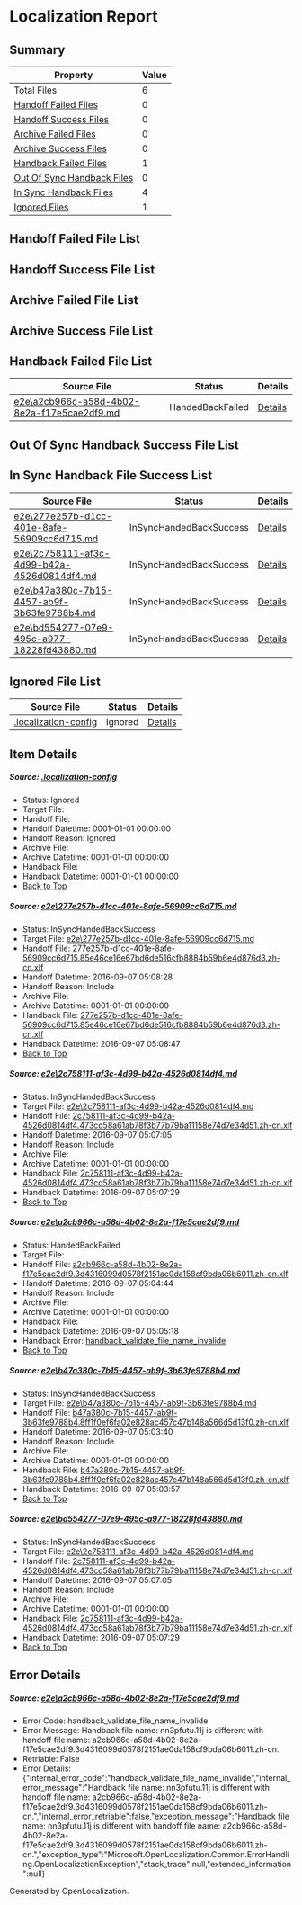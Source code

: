 # <a name='report-top'></a> Localization Report

## Summary
 Property | Value 
 -------- | ----- 
 Total Files | 6
[ Handoff Failed Files ](#handoff-failed-list)| 0
[ Handoff Success Files ](#handoff-success-list)| 0
[ Archive Failed Files ](#archive-failed-list)| 0
[ Archive Success Files ](#archive-success-list)| 0
[ Handback Failed Files ](#handback-failed-list)| 1
[ Out Of Sync Handback Files ](#outofsync-handback-success-list)| 0
[ In Sync Handback Files ](#insync-handback-success-list)| 4
[ Ignored Files ](#ignored-list)| 1

## <a name='handoff-failed-list'></a> Handoff Failed File List

## <a name='handoff-success-list'></a> Handoff Success File List

## <a name='archive-failed-list'></a> Archive Failed File List

## <a name='archive-success-list'></a> Archive Success File List

## <a name='handback-failed-list'></a> Handback Failed File List
 Source File | Status | Details 
 ----------- | ------ | ------- 
 [e2e\a2cb966c-a58d-4b02-8e2a-f17e5cae2df9.md](https://github.com/OpenLocalizationTestOrg/ol-test0/blob/6a941fc92408f07bfeb20ee783c18b64b807fd24/e2e/a2cb966c-a58d-4b02-8e2a-f17e5cae2df9.md) | HandedBackFailed | [Details](#bf45fdfc7151aa460f9de0671c8ea5c297c082b23)

## <a name='outofsync-handback-success-list'></a> Out Of Sync Handback Success File List

## <a name='insync-handback-success-list'></a> In Sync Handback File Success List
 Source File | Status | Details 
 ----------- | ------ | ------- 
 [e2e\277e257b-d1cc-401e-8afe-56909cc6d715.md](https://github.com/OpenLocalizationTestOrg/ol-test0/blob/6190d731cabac0a05d6de93f824c129fe770b7a7/e2e/277e257b-d1cc-401e-8afe-56909cc6d715.md) | InSyncHandedBackSuccess | [Details](#e9202085b63b37452cc6b65bcaec2380004bc41a1)
 [e2e\2c758111-af3c-4d99-b42a-4526d0814df4.md](https://github.com/OpenLocalizationTestOrg/ol-test0/blob/4191c1d1a8142deb930d1a1055fca4e9869f9377/e2e/2c758111-af3c-4d99-b42a-4526d0814df4.md) | InSyncHandedBackSuccess | [Details](#af7b164b45d05abe35bc806ef33cc0ebde098da72)
 [e2e\b47a380c-7b15-4457-ab9f-3b63fe9788b4.md](https://github.com/OpenLocalizationTestOrg/ol-test0/blob/6f23cdd99ca12b7d107e9f17eb898598a0e36089/e2e/b47a380c-7b15-4457-ab9f-3b63fe9788b4.md) | InSyncHandedBackSuccess | [Details](#38850a771ca76f593e62c242c7dc19d70f37730d4)
 [e2e\bd554277-07e9-495c-a977-18228fd43880.md](https://github.com/OpenLocalizationTestOrg/ol-test0/blob/6190d731cabac0a05d6de93f824c129fe770b7a7/e2e/bd554277-07e9-495c-a977-18228fd43880.md) | InSyncHandedBackSuccess | [Details](#af7b164b45d05abe35bc806ef33cc0ebde098da75)

## <a name='ignored-list'></a> Ignored File List
 Source File | Status | Details 
 ----------- | ------ | ------- 
 [.localization-config](https://github.com/OpenLocalizationTestOrg/ol-test0/blob/6190d731cabac0a05d6de93f824c129fe770b7a7/.localization-config) | Ignored | [Details](#3d4f252ac210baf56311d7e97dcc2db10974dbd20)

## Item Details
##### <a name='3d4f252ac210baf56311d7e97dcc2db10974dbd20'></a> Source: [.localization-config](https://github.com/OpenLocalizationTestOrg/ol-test0/blob/6190d731cabac0a05d6de93f824c129fe770b7a7/.localization-config)
* Status: Ignored
* Target File: 
* Handoff File: 
* Handoff Datetime: 0001-01-01 00:00:00
* Handoff Reason: Ignored
* Archive File: 
* Archive Datetime: 0001-01-01 00:00:00
* Handback File: 
* Handback Datetime: 0001-01-01 00:00:00
* [Back to Top](#report-top)

##### <a name='e9202085b63b37452cc6b65bcaec2380004bc41a1'></a> Source: [e2e\277e257b-d1cc-401e-8afe-56909cc6d715.md](https://github.com/OpenLocalizationTestOrg/ol-test0/blob/6190d731cabac0a05d6de93f824c129fe770b7a7/e2e/277e257b-d1cc-401e-8afe-56909cc6d715.md)
* Status: InSyncHandedBackSuccess
* Target File: [e2e\277e257b-d1cc-401e-8afe-56909cc6d715.md](https://github.com/OpenLocalizationTestOrg/ol-test0-zhcn/blob/75ac53667eb0243c4e4a68738432663c4ee75d71/e2e/277e257b-d1cc-401e-8afe-56909cc6d715.md)
* Handoff File: [277e257b-d1cc-401e-8afe-56909cc6d715.85e46ce16e67bd6de516cfb8884b59b6e4d876d3.zh-cn.xlf](https://github.com/OpenLocalizationTestOrg/ol-test0-handoff/blob/e9eaa6bdce9f4a40bc7ff4ae4124f44533f61e5c/ol-handoff/OpenLocalizationTestOrg/ol-test0-zhcn/ci/ht/277e257b-d1cc-401e-8afe-56909cc6d715.85e46ce16e67bd6de516cfb8884b59b6e4d876d3.zh-cn.xlf)
* Handoff Datetime: 2016-09-07 05:08:28
* Handoff Reason: Include
* Archive File: 
* Archive Datetime: 0001-01-01 00:00:00
* Handback File: [277e257b-d1cc-401e-8afe-56909cc6d715.85e46ce16e67bd6de516cfb8884b59b6e4d876d3.zh-cn.xlf](https://github.com/OpenLocalizationTestOrg/ol-test0-handback/blob/80c169fe1d6321f94a4833013fd6e63b8992a3a6/ol-handback/OpenLocalizationTestOrg/ol-test0-zhcn/ci/ht/277e257b-d1cc-401e-8afe-56909cc6d715.85e46ce16e67bd6de516cfb8884b59b6e4d876d3.zh-cn.xlf)
* Handback Datetime: 2016-09-07 05:08:47
* [Back to Top](#report-top)

##### <a name='af7b164b45d05abe35bc806ef33cc0ebde098da72'></a> Source: [e2e\2c758111-af3c-4d99-b42a-4526d0814df4.md](https://github.com/OpenLocalizationTestOrg/ol-test0/blob/4191c1d1a8142deb930d1a1055fca4e9869f9377/e2e/2c758111-af3c-4d99-b42a-4526d0814df4.md)
* Status: InSyncHandedBackSuccess
* Target File: [e2e\2c758111-af3c-4d99-b42a-4526d0814df4.md](https://github.com/OpenLocalizationTestOrg/ol-test0-zhcn/blob/96076e568530c9c1508bba9b1c7d951305aab6e1/e2e/2c758111-af3c-4d99-b42a-4526d0814df4.md)
* Handoff File: [2c758111-af3c-4d99-b42a-4526d0814df4.473cd58a61ab78f3b77b79ba11158e74d7e34d51.zh-cn.xlf](https://github.com/OpenLocalizationTestOrg/ol-test0-handoff/blob/c560c13612181a2fa852d7af2b36cfda9db79798/ol-handoff/OpenLocalizationTestOrg/ol-test0-zhcn/ci/ht/2c758111-af3c-4d99-b42a-4526d0814df4.473cd58a61ab78f3b77b79ba11158e74d7e34d51.zh-cn.xlf)
* Handoff Datetime: 2016-09-07 05:07:05
* Handoff Reason: Include
* Archive File: 
* Archive Datetime: 0001-01-01 00:00:00
* Handback File: [2c758111-af3c-4d99-b42a-4526d0814df4.473cd58a61ab78f3b77b79ba11158e74d7e34d51.zh-cn.xlf](https://github.com/OpenLocalizationTestOrg/ol-test0-handback/blob/a29d2a74a618c322d6bc49f79d654068835474d4/ol-handback/OpenLocalizationTestOrg/ol-test0-zhcn/ci/ht/2c758111-af3c-4d99-b42a-4526d0814df4.473cd58a61ab78f3b77b79ba11158e74d7e34d51.zh-cn.xlf)
* Handback Datetime: 2016-09-07 05:07:29
* [Back to Top](#report-top)

##### <a name='bf45fdfc7151aa460f9de0671c8ea5c297c082b23'></a> Source: [e2e\a2cb966c-a58d-4b02-8e2a-f17e5cae2df9.md](https://github.com/OpenLocalizationTestOrg/ol-test0/blob/6a941fc92408f07bfeb20ee783c18b64b807fd24/e2e/a2cb966c-a58d-4b02-8e2a-f17e5cae2df9.md)
* Status: HandedBackFailed
* Target File: 
* Handoff File: [a2cb966c-a58d-4b02-8e2a-f17e5cae2df9.3d4316099d0578f2151ae0da158cf9bda06b6011.zh-cn.xlf](https://github.com/OpenLocalizationTestOrg/ol-test0-handoff/blob/457a0010e6dca4b6accace9a7da7210074b2752a/ol-handoff/OpenLocalizationTestOrg/ol-test0-zhcn/ci/ht/a2cb966c-a58d-4b02-8e2a-f17e5cae2df9.3d4316099d0578f2151ae0da158cf9bda06b6011.zh-cn.xlf)
* Handoff Datetime: 2016-09-07 05:04:44
* Handoff Reason: Include
* Archive File: 
* Archive Datetime: 0001-01-01 00:00:00
* Handback File: 
* Handback Datetime: 2016-09-07 05:05:18
* Handback Error: [handback_validate_file_name_invalide](#bf45fdfc7151aa460f9de0671c8ea5c297c082b23handback_validate_file_name_invalide)
* [Back to Top](#report-top)

##### <a name='38850a771ca76f593e62c242c7dc19d70f37730d4'></a> Source: [e2e\b47a380c-7b15-4457-ab9f-3b63fe9788b4.md](https://github.com/OpenLocalizationTestOrg/ol-test0/blob/6f23cdd99ca12b7d107e9f17eb898598a0e36089/e2e/b47a380c-7b15-4457-ab9f-3b63fe9788b4.md)
* Status: InSyncHandedBackSuccess
* Target File: [e2e\b47a380c-7b15-4457-ab9f-3b63fe9788b4.md](https://github.com/OpenLocalizationTestOrg/ol-test0-zhcn/blob/5f2b4693fcf25de2b303b0a5bf9efe43b84b6512/e2e/b47a380c-7b15-4457-ab9f-3b63fe9788b4.md)
* Handoff File: [b47a380c-7b15-4457-ab9f-3b63fe9788b4.8ff1f0ef6fa02e828ac457c47b148a566d5d13f0.zh-cn.xlf](https://github.com/OpenLocalizationTestOrg/ol-test0-handoff/blob/c0bc21199d9fdc1ed065d9f440352c6ff048c085/ol-handoff/OpenLocalizationTestOrg/ol-test0-zhcn/ci/ht/b47a380c-7b15-4457-ab9f-3b63fe9788b4.8ff1f0ef6fa02e828ac457c47b148a566d5d13f0.zh-cn.xlf)
* Handoff Datetime: 2016-09-07 05:03:40
* Handoff Reason: Include
* Archive File: 
* Archive Datetime: 0001-01-01 00:00:00
* Handback File: [b47a380c-7b15-4457-ab9f-3b63fe9788b4.8ff1f0ef6fa02e828ac457c47b148a566d5d13f0.zh-cn.xlf](https://github.com/OpenLocalizationTestOrg/ol-test0-handback/blob/595c72303082f2ff7f82296b23b9dea4d5490de4/ol-handback/OpenLocalizationTestOrg/ol-test0-zhcn/ci/ht/b47a380c-7b15-4457-ab9f-3b63fe9788b4.8ff1f0ef6fa02e828ac457c47b148a566d5d13f0.zh-cn.xlf)
* Handback Datetime: 2016-09-07 05:03:57
* [Back to Top](#report-top)

##### <a name='af7b164b45d05abe35bc806ef33cc0ebde098da75'></a> Source: [e2e\bd554277-07e9-495c-a977-18228fd43880.md](https://github.com/OpenLocalizationTestOrg/ol-test0/blob/6190d731cabac0a05d6de93f824c129fe770b7a7/e2e/bd554277-07e9-495c-a977-18228fd43880.md)
* Status: InSyncHandedBackSuccess
* Target File: [e2e\2c758111-af3c-4d99-b42a-4526d0814df4.md](https://github.com/OpenLocalizationTestOrg/ol-test0-zhcn/blob/96076e568530c9c1508bba9b1c7d951305aab6e1/e2e/2c758111-af3c-4d99-b42a-4526d0814df4.md)
* Handoff File: [2c758111-af3c-4d99-b42a-4526d0814df4.473cd58a61ab78f3b77b79ba11158e74d7e34d51.zh-cn.xlf](https://github.com/OpenLocalizationTestOrg/ol-test0-handoff/blob/c560c13612181a2fa852d7af2b36cfda9db79798/ol-handoff/OpenLocalizationTestOrg/ol-test0-zhcn/ci/ht/2c758111-af3c-4d99-b42a-4526d0814df4.473cd58a61ab78f3b77b79ba11158e74d7e34d51.zh-cn.xlf)
* Handoff Datetime: 2016-09-07 05:07:05
* Handoff Reason: Include
* Archive File: 
* Archive Datetime: 0001-01-01 00:00:00
* Handback File: [2c758111-af3c-4d99-b42a-4526d0814df4.473cd58a61ab78f3b77b79ba11158e74d7e34d51.zh-cn.xlf](https://github.com/OpenLocalizationTestOrg/ol-test0-handback/blob/a29d2a74a618c322d6bc49f79d654068835474d4/ol-handback/OpenLocalizationTestOrg/ol-test0-zhcn/ci/ht/2c758111-af3c-4d99-b42a-4526d0814df4.473cd58a61ab78f3b77b79ba11158e74d7e34d51.zh-cn.xlf)
* Handback Datetime: 2016-09-07 05:07:29
* [Back to Top](#report-top)


## Error Details
##### <a name='bf45fdfc7151aa460f9de0671c8ea5c297c082b23handback_validate_file_name_invalide'></a> Source: [e2e\a2cb966c-a58d-4b02-8e2a-f17e5cae2df9.md](#bf45fdfc7151aa460f9de0671c8ea5c297c082b23)
* Error Code: handback_validate_file_name_invalide
* Error Message: Handback file name: nn3pfutu.11j is different with handoff file name: a2cb966c-a58d-4b02-8e2a-f17e5cae2df9.3d4316099d0578f2151ae0da158cf9bda06b6011.zh-cn.
* Retriable: False
* Error Details: {"internal_error_code":"handback_validate_file_name_invalide","internal_error_message":"Handback file name: nn3pfutu.11j is different with handoff file name: a2cb966c-a58d-4b02-8e2a-f17e5cae2df9.3d4316099d0578f2151ae0da158cf9bda06b6011.zh-cn.","internal_error_retriable":false,"exception_message":"Handback file name: nn3pfutu.11j is different with handoff file name: a2cb966c-a58d-4b02-8e2a-f17e5cae2df9.3d4316099d0578f2151ae0da158cf9bda06b6011.zh-cn.","exception_type":"Microsoft.OpenLocalization.Common.ErrorHandling.OpenLocalizationException","stack_trace":null,"extended_information":null}


Generated by OpenLocalization.
